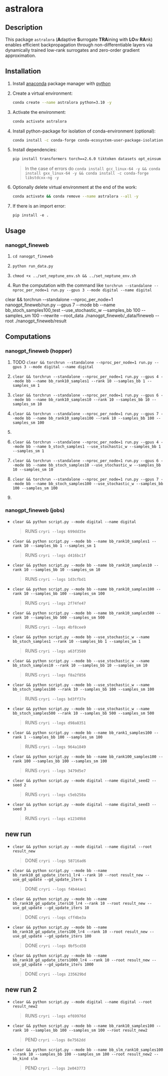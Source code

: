 # astralora


## Description

This package `astralora` (**A**daptive **S**urrogate **TRA**ining with **LO**w **RA**nk) enables efficient backpropagation through non-differentiable layers via dynamically trained low-rank surrogates and zero-order gradient approximation.


## Installation

1. Install [anaconda](https://www.anaconda.com) package manager with [python](https://www.python.org)

2. Create a virtual environment:
    ```bash
    conda create --name astralora python=3.10 -y
    ```

3. Activate the environment:
    ```bash
    conda activate astralora 
    ```

4. Install python-package for isolation of conda-environment (optional):
    ```bash
    conda install -c conda-forge conda-ecosystem-user-package-isolation -y
    ```

5. Install dependencies:
    ```bash
    pip install transformers torch==2.6.0 tiktoken datasets opt_einsum tqdm numpy==1.26 rotary_embedding_torch peft huggingface-hub neptune
    ```
    > In the case of errors do `conda install gcc_linux-64 -y && conda install gxx_linux-64 -y && conda install -c conda-forge libstdcxx-ng -y`

6. Optionally delete virtual environment at the end of the work:
    ```bash
    conda activate && conda remove --name astralora --all -y
    ```

7. If there is an import error:
    ```
    pip install -e .
    ```
    

## Usage

### nanogpt_fineweb

1. `cd nanogpt_fineweb`

2. `python run_data.py`

3. `chmod +x ../set_neptune_env.sh && ../set_neptune_env.sh`

4. Run the computation with the command like `torchrun --standalone --nproc_per_node=1 run.py --gpus 3 --mode digital --name digital`


clear && torchrun --standalone --nproc_per_node=1 nanogpt_fineweb/run.py --gpus 7 --mode bb --name bb_stoch_samples100_test --use_stochastic_w --samples_bb 100 --samples_sm 100 --rewrite --root_data ./nanogpt_fineweb/_data/fineweb --root ./nanogpt_fineweb/result


## Computations

### nanogpt_fineweb (hopper)

1. TODO `clear && torchrun --standalone --nproc_per_node=1 run.py --gpus 3 --mode digital --name digital`

2. `clear && torchrun --standalone --nproc_per_node=1 run.py --gpus 4 --mode bb --name bb_rank10_samples1 --rank 10 --samples_bb 1 --samples_sm 1`

3. `clear && torchrun --standalone --nproc_per_node=1 run.py --gpus 6 --mode bb --name bb_rank10_samples10 --rank 10 --samples_bb 10 --samples_sm 10`

4. `clear && torchrun --standalone --nproc_per_node=1 run.py --gpus 7 --mode bb --name bb_rank10_samples100 --rank 10 --samples_bb 100 --samples_sm 100`

5.

6. `clear && torchrun --standalone --nproc_per_node=1 run.py --gpus 4 --mode bb --name b_stoch_samples1 --use_stochastic_w --samples_bb 1 --samples_sm 1`

7. `clear && torchrun --standalone --nproc_per_node=1 run.py --gpus 6 --mode bb --name bb_stoch_samples10 --use_stochastic_w --samples_bb 10 --samples_sm 10`

8. `clear && torchrun --standalone --nproc_per_node=1 run.py --gpus 7 --mode bb --name bb_stoch_samples100 --use_stochastic_w --samples_bb 100 --samples_sm 100`

9.

### nanogpt_fineweb (jobs)

- `clear && python script.py --mode digital --name digital`
    > RUNS `cryri --logs 699dd35e`

- `clear && python script.py --mode bb --name bb_rank10_samples1 --rank 10 --samples_bb 1 --samples_sm 1`
    > RUNS `cryri --logs d416bc1f`

- `clear && python script.py --mode bb --name bb_rank10_samples10 --rank 10 --samples_bb 10 --samples_sm 10`
    > RUNS `cryri --logs 1d3cfbd1`

- `clear && python script.py --mode bb --name bb_rank10_samples100 --rank 10 --samples_bb 100 --samples_sm 100`
    > RUNS `cryri --logs 2f74fe47`

- `clear && python script.py --mode bb --name bb_rank10_samples500 --rank 10 --samples_bb 500 --samples_sm 500`
    > RUNS `cryri --logs 4bf8cee9`

- `clear && python script.py --mode bb --use_stochastic_w --name bb_stoch_samples1 --rank 10 --samples_bb 1 --samples_sm 1`
    > RUNS `cryri --logs a63f3580`

- `clear && python script.py --mode bb --use_stochastic_w --name bb_stoch_samples10 --rank 10 --samples_bb 10 --samples_sm 10`
    > RUNS `cryri --logs f8a2f856`

- `clear && python script.py --mode bb --use_stochastic_w --name bb_stoch_samples100 --rank 10 --samples_bb 100 --samples_sm 100`
    > RUNS `cryri --logs bd3ff37e`

- `clear && python script.py --mode bb --use_stochastic_w --name bb_stoch_samples500 --rank 10 --samples_bb 500 --samples_sm 500`
    > RUNS `cryri --logs d98a8351`

- `clear && python script.py --mode bb --name bb_rank1_samples100 --rank 1 --samples_bb 100 --samples_sm 100`
    > RUNS `cryri --logs 964a1849`

- `clear && python script.py --mode bb --name bb_rank100_samples100 --rank 100 --samples_bb 100 --samples_sm 100`
    > RUNS `cryri --logs 3479d5e7`

- `clear && python script.py --mode digital --name digital_seed2 --seed 2`
    > RUNS `cryri --logs c5eb258a`

- `clear && python script.py --mode digital --name digital_seed3 --seed 3`
    > RUNS `cryri --logs e12349b8`

## new run

- `clear && python script.py --mode digital --name digital --root result_new`
    > DONE `cryri --logs 58716ad6`

- `clear && python script.py --mode bb --name bb_rank10_gd_update_iters1_lr4 --rank 10 --root result_new --use_gd_update --gd_update_iters 1`
    > DONE `cryri --logs f4b44ae1`

 - `clear && python script.py --mode bb --name bb_rank10_gd_update_iters10_lr4 --rank 10 --root result_new --use_gd_update --gd_update_iters 10`
    > DONE `cryri --logs cff4be3a`

 - `clear && python script.py --mode bb --name bb_rank10_gd_update_iters100_lr4 --rank 10 --root result_new --use_gd_update --gd_update_iters 100`
    > DONE `cryri --logs 0bf5cd38`

 - `clear && python script.py --mode bb --name bb_rank10_gd_update_iters1000_lr4 --rank 10 --root result_new --use_gd_update --gd_update_iters 1000`
    > DONE `cryri --logs 235629bd`


## new run 2

- `clear && python script.py --mode digital --name digital --root result_new2`
    > RUNS `cryri --logs ef69976d`

- `clear && python script.py --mode bb --name bb_rank10_samples100 --rank 10 --samples_bb 100 --samples_sm 100 --root result_new2`
    > PEND `cryri --logs 8e7562dd`

- `clear && python script.py --mode bb --name bb_slm_rank10_samples100 --rank 10 --samples_bb 100 --samples_sm 100 --root result_new2 --bb_kind slm`
    > PEND `cryri --logs 2e043773`

    